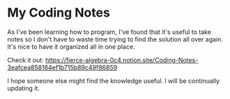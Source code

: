 # My Coding Notes

As I've been learning how to program, I've found that it's useful to take notes so I don't have to waste time trying to find the solution all over again. It's nice to have it organized all in one place. <br/>

Check it out: https://fierce-algebra-0c4.notion.site/Coding-Notes-3eafcea858164ef1b715b89c49f86859 <br/>

I hope someone else might find the knowledge useful. I will be continually updating it.
